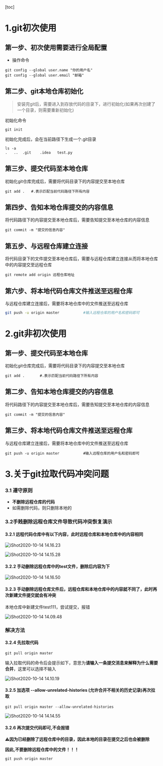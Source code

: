 [toc]



# 1.git初次使用

## 第一步、初次使用需要进行全局配置

- 操作命令

```shell
git config --global user.name "你的用户名"
git config --global user.email "邮箱"
```



## 第二步、git本地仓库初始化

> 安装完git后，需要进入到存放代码的目录下，进行初始化(如果再次创建了一个目录，则需要重新初始化)

初始化命令

```shell
git init
```

初始化完成后，会在当前路径下生成一个.git目录

```shell
ls -a
.	..	.git	.idea	test.py
```



## 第三步、提交代码至本地仓库

初始化git仓库完成后，需要将代码目录下的内容提交至本地仓库

```shell
git add .	#.表示匹配当前代码路径下所有内容	
```



## 第四步、告知本地仓库提交的内容信息

将代码路径下的内容提交至本地仓库后，需要告知提交至本地仓库的内容信息

```shell
git commit -m "提交的信息内容"
```



## 第五步、与远程仓库建立连接

将代码目录下的文件提交至本地仓库后，需要与远程仓库建立连接从而将本地仓库中的内容提交至远程仓库

```shell
git remote add origin 远程仓库地址
```



## 第六步、将本地代码仓库文件推送至远程仓库

与远程仓库建立连接后，需要将本地仓库中的文件推送至远程仓库

```sh
git push -u origin master			#输入远程仓库的用户名和密码即可
```





# 2.git非初次使用

## 第一步、提交代码至本地仓库

初始化git仓库完成后，需要将代码目录下的内容提交至本地仓库

```shell
git add .  		#.表示匹配当前代码路径下所有内容					
```



## 第二步、告知本地仓库提交的内容信息

将代码路径下的内容提交至本地仓库后，需要告知提交至本地仓库的内容信息

```shell
git commit -m "提交的信息内容"
```



## 第三步、将本地代码仓库文件推送至远程仓库

与远程仓库建立连接后，需要将本地仓库中的文件推送至远程仓库

```shell
git push -u origin master			#输入远程仓库的用户名和密码即可
```





# 3.关于git拉取代码冲突问题

### 3.1 遵守原则

- **不删除远程仓库的代码**
- 如需删除代码，则只删除本地的





### **3.2手贱删除远程仓库文件导致代码冲突**恢复演示

#### 3.2.1 远程代码仓库中有以下内容，此时远程仓库和本地仓库中的内容相同

![iShot2020-10-14 14.16.23](https://gitea.pptfz.cn/pptfz/picgo-images/raw/branch/master/img/iShot2020-10-14%2014.16.23.png)



![iShot2020-10-14 14.15.28](https://gitea.pptfz.cn/pptfz/picgo-images/raw/branch/master/img/iShot2020-10-14%2014.15.28.png)

#### 3.2.2 手动删除远程仓库中的test文件，删除后内容为下

![iShot2020-10-14 14.16.50](https://gitea.pptfz.cn/pptfz/picgo-images/raw/branch/master/img/iShot2020-10-14%2014.16.50.png)

#### 3.2.3 手动删除远程仓库文件后，远程仓库和本地仓库中的内容就不同了，此时再次新建文件提交就会有冲突

本地仓库中新建文件test111，尝试提交，报错

![iShot2020-10-14 14.09.48](https://gitea.pptfz.cn/pptfz/picgo-images/raw/branch/master/img/iShot2020-10-14%2014.09.48.png)

### 解决方法

#### 3.2.4 先拉取代码

```shell
git pull origin master
```

输入拉取代码的命令后会提示如下，意思为**请输入一条提交消息来解释为什么需要合并**，这里可以选择不输入

![iShot2020-10-14 14.10.19](https://gitea.pptfz.cn/pptfz/picgo-images/raw/branch/master/img/iShot2020-10-14%2014.10.19.png)

#### 3.2.5 加选项 --allow-unrelated-histories (允许合并不相关的历史记录)再次拉取

```shell
git pull origin master --allow-unrelated-histories
```

![iShot2020-10-14 14.14.55](https://gitea.pptfz.cn/pptfz/picgo-images/raw/branch/master/img/iShot2020-10-14%2014.14.55.png)

#### 3.2.6 再次提交代码即可,不会报错

⚠️**因为已经删除了远程仓库中的目录，因此本地的目录在提交之后也会被删除**

**因此,不要删除远程仓库中的文件！！！**

```shell
git push origin master
```



